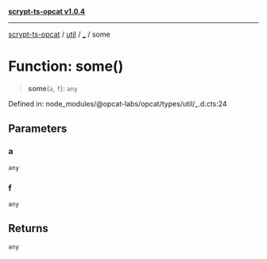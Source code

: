 [**scrypt-ts-opcat v1.0.4**](../../../../README.md)

***

[scrypt-ts-opcat](../../../../README.md) / [util](../../README.md) / [\_](../README.md) / some

# Function: some()

> **some**(`a`, `f`): `any`

Defined in: node\_modules/@opcat-labs/opcat/types/util/\_.d.cts:24

## Parameters

### a

`any`

### f

`any`

## Returns

`any`
